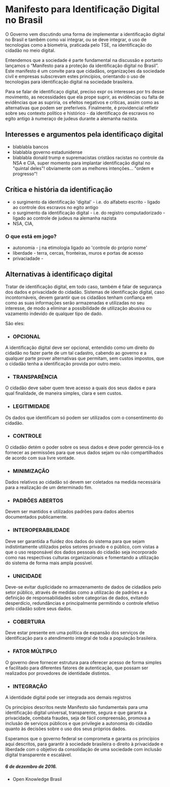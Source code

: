 # Manifesto para Identificação Digital no Brasil

O Governo vem discutindo uma forma de implementar a identificação digital no Brasil e também como vai integrar, ou se deve integrar, o uso de tecnologias como a biometria, praticada pelo TSE, na identificação do cidadão no meio digital.

Entendemos que a sociedade é parte fundamental na discussão e portanto lançamos o “Manifesto para a proteção da identificação digital no Brasil”. Este manifesto é um convite para que cidadãos, organizações da sociedade civil e empresas subscrevam estes princípios, orientando o uso de tecnologias para identificação digital na sociedade brasileira.

Para se falar de identificaço digital,  preciso expr os interesses por trs desse movimento, as necessidades que ela prope suprir, as evidências ou falta de evidências que as supriria, os efeitos negativos e críticas, assim como as alternativas que podem ser preferíveis. Finalmente, é providencial refletir sobre seu contexto político e histórico - da identificaço de escravos no egito antigo à numeraço de judeus durante a alemanha nazista.

## Interesses e argumentos pela identificaço digital

 * blablabla bancos
 * blablabla governo estadunidense
 * blablabla donald trump e supremacistas cristãos racistas no controle da NSA e CIA, super momento para implantar identificação digital no "quintal deles"! obviamente com as melhores intenções... "ordem e progresso"!
 
## Crítica e história da identificação

 * o surgimento da identificação 'digital' - i.e. do alfabeto escrito - ligado ao controle dos escravos no egito antigo
 * o surgimento da identificação digital - i.e. do registro computadorizado - ligado ao controle de judeus na alemanha nazista
 * NSA, CIA, 

### O que está em jogo?

 * autonomia - j na etimologia ligado ao 'controle do próprio nome'
 * liberdade - terra, cercas, fronteiras, muros e portas de acesso
 * privaciadade -

 
## Alternativas à identificaço digital


Tratar de identificação digital, em todo caso, também é falar de segurança dos dados e privacidade do cidadão. Sistemas de identificação digital, caso incontornáveis, devem garantir que  os cidadãos tenham confiança em como as suas informações serão armazenadas e utilizadas no seu interesse, de modo a eliminar a possibilidade de utilização abusiva ou vazamento indevido de qualquer tipo de dado. 

São eles:
  
  * ### OPCIONAL 
  A identificação digital deve ser opcional, entendido como um direito do cidadão no fazer parte de um tal cadastro, cabendo ao governo e a qualquer parte prover alternativas que permitam, sem custos impostos, que o cidadão tenha a identificação provida por outro meio.

  * ### TRANSPARÊNCIA 
  O cidadão deve saber quem teve acesso a quais dos seus dados e para qual finalidade, de maneira simples, clara e sem custos.

  * ### LEGITIMIDADE
  Os dados que identificam só podem ser utilizados com o consentimento do cidadão.

  * ### CONTROLE
  O cidadão detém o poder sobre os seus dados e deve poder gerenciá-los e fornecer as permissões para que seus dados sejam ou não compartilhados de acordo com sua livre vontade.

  * ### MINIMIZAÇÃO 
  Dados relativos ao cidadão só devem ser coletados na medida necessária para a realização de um determinado fim.
  
  * ### PADRÕES ABERTOS 
  Devem ser mantidos e utilizados padrões para dados abertos documentados publicamente.

  * ### INTEROPERABILIDADE 
  Deve ser garantida a fluidez dos dados do sistema para que sejam indistintamente utilizados pelos setores privado e o público, com vistas a que o uso responsável dos dados pessoais do cidadão seja incorporado como nas respectivas culturas organizacionais e fomentando a utilização do sistema de forma mais ampla possível.

  * ### UNICIDADE 
  Deve-se evitar duplicidade no armazenamento de dados de cidadãos pelo setor público, através de medidas como a utilizacão de padrões e a definição de responsabilidades sobre categorias de dados, evitando desperdício, redundâncias e principalmente permitindo o controle efetivo pelo cidadão sobre seus dados.

  * ### COBERTURA 
  Deve estar presente em uma política de expansão dos serviços de identificação para o atendimento integral de toda a população brasileira.

  * ### FATOR MÚLTIPLO 
  O governo deve fornecer estrutura para oferecer acesso de forma simples e facilitado para diferentes fatores de autenticação, que possam ser realizados por provedores de identidade distintos.

  * ### INTEGRAÇÃO 
  A identidade digital pode ser integrada aos demais registros


Os princípios descritos neste Manifesto são fundamentais para uma identificação digital universal, transparente, segura e que garanta a privacidade, combata fraudes, seja de fácil compreensão, promova a inclusão de serviços públicos e que privilegie a autonomia do cidadão quanto às decisões sobre o uso dos seus próprios dados.

Esperamos que o governo federal se comprometa e garanta os princípios aqui descritos, para garantir à sociedade brasileira o direito à privacidade e liberdade com o objetivo da consolidação de uma sociedade com inclusão digital transparente e escalável.


##### 6 de dezembro de 2016.

* Open Knowledge Brasil

